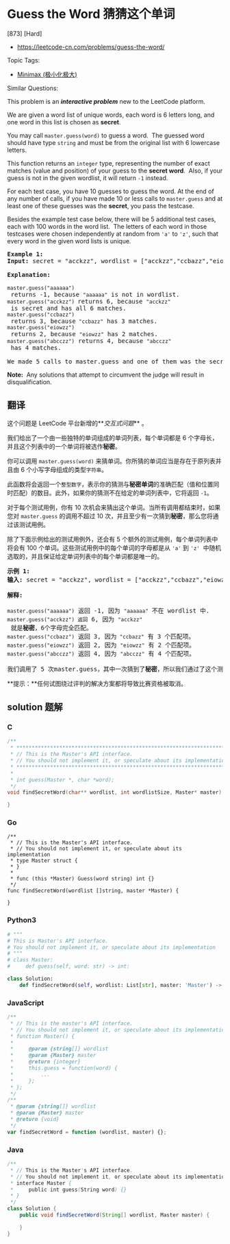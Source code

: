 # Guess the Word 猜猜这个单词

[873] [Hard]

- https://leetcode-cn.com/problems/guess-the-word/

Topic Tags:

- [Minimax (极小化极大)](https://leetcode-cn.com/tag/minimax/)

Similar Questions:

This problem is an **_interactive problem_** new to the LeetCode platform.

We are given a word list of unique words, each word is 6 letters long, and one word in this list is chosen as **secret**.

You may call `master.guess(word)` to guess a word.  The guessed word should have type `string` and must be from the original list with 6 lowercase letters.

This function returns an `integer` type, representing the number of exact matches (value and position) of your guess to the **secret word**.  Also, if your guess is not in the given wordlist, it will return `-1` instead.

For each test case, you have 10 guesses to guess the word. At the end of any number of calls, if you have made 10 or less calls to `master.guess` and at least one of these guesses was the **secret**, you pass the testcase.

Besides the example test case below, there will be 5 additional test cases, each with 100 words in the word list.  The letters of each word in those testcases were chosen independently at random from `'a'` to `'z'`, such that every word in the given word lists is unique.

<pre><strong>Example 1:</strong>
<strong>Input:</strong>&nbsp;secret = "acckzz", wordlist = ["acckzz","ccbazz","eiowzz","abcczz"]

<strong>Explanation:</strong>

<code>master.guess("aaaaaa")</code> returns -1, because&nbsp;<code>"aaaaaa"</code>&nbsp;is not in wordlist.
<code>master.guess("acckzz") </code>returns 6, because&nbsp;<code>"acckzz"</code> is secret and has all 6&nbsp;matches.
<code>master.guess("ccbazz")</code> returns 3, because<code>&nbsp;"ccbazz"</code>&nbsp;has 3 matches.
<code>master.guess("eiowzz")</code> returns 2, because&nbsp;<code>"eiowzz"</code>&nbsp;has 2&nbsp;matches.
<code>master.guess("abcczz")</code> returns 4, because&nbsp;<code>"abcczz"</code> has 4 matches.

We made 5 calls to&nbsp;master.guess and one of them was the secret, so we pass the test case.
</pre>

**Note:**  Any solutions that attempt to circumvent the judge will result in disqualification.

## 翻译

这个问题是 LeetCode 平台新增的**_交互式问题_** 。

我们给出了一个由一些独特的单词组成的单词列表，每个单词都是 6 个字母长，并且这个列表中的一个单词将被选作**秘密**。

你可以调用 `master.guess(word)` 来猜单词。你所猜的单词应当是存在于原列表并且由 6 个小写字母组成的类型`字符串`。

此函数将会返回一个`整型数字`，表示你的猜测与**秘密单词**的准确匹配（值和位置同时匹配）的数目。此外，如果你的猜测不在给定的单词列表中，它将返回 `-1`。

对于每个测试用例，你有 10 次机会来猜出这个单词。当所有调用都结束时，如果您对 `master.guess` 的调用不超过 10 次，并且至少有一次猜到**秘密**，那么您将通过该测试用例。

除了下面示例给出的测试用例外，还会有 5 个额外的测试用例，每个单词列表中将会有 100 个单词。这些测试用例中的每个单词的字母都是从 `'a'` 到 `'z'`  中随机选取的，并且保证给定单词列表中的每个单词都是唯一的。

<pre><strong>示例 1:</strong>
<strong>输入:</strong>&nbsp;secret = "acckzz", wordlist = ["acckzz","ccbazz","eiowzz","abcczz"]

<strong>解释:</strong>

<code>master.guess("aaaaaa")</code> 返回 -1, 因为&nbsp;<code>"aaaaaa"</code>&nbsp;不在 wordlist 中.
<code>master.guess("acckzz") 返回</code> 6, 因为&nbsp;<code>"acckzz"</code> 就是<strong>秘密</strong>，6个字母完全匹配。
<code>master.guess("ccbazz")</code> 返回 3, 因为<code>&nbsp;"ccbazz"</code>&nbsp;有 3 个匹配项。
<code>master.guess("eiowzz")</code> 返回 2, 因为&nbsp;<code>"eiowzz"</code>&nbsp;有 2 个匹配项。
<code>master.guess("abcczz")</code> 返回 4, 因为&nbsp;<code>"abcczz"</code> 有 4 个匹配项。

我们调用了 5 次master.guess，其中一次猜到了<strong>秘密</strong>，所以我们通过了这个测试用例。
</pre>

**提示：**任何试图绕过评判的解决方案都将导致比赛资格被取消。

## solution 题解

### C

```c
/**
 * *********************************************************************
 * // This is the Master's API interface.
 * // You should not implement it, or speculate about its implementation
 * *********************************************************************
 *
 * int guess(Master *, char *word);
 */
void findSecretWord(char** wordlist, int wordlistSize, Master* master) {

}
```

### Go

```golang
/**
 * // This is the Master's API interface.
 * // You should not implement it, or speculate about its implementation
 * type Master struct {
 * }
 *
 * func (this *Master) Guess(word string) int {}
 */
func findSecretWord(wordlist []string, master *Master) {

}
```

### Python3

```python
# """
# This is Master's API interface.
# You should not implement it, or speculate about its implementation
# """
# class Master:
#     def guess(self, word: str) -> int:

class Solution:
    def findSecretWord(self, wordlist: List[str], master: 'Master') -> None:

```

### JavaScript

```javascript
/**
 * // This is the master's API interface.
 * // You should not implement it, or speculate about its implementation
 * function Master() {
 *
 *     @param {string[]} wordlist
 *     @param {Master} master
 *     @return {integer}
 *     this.guess = function(word) {
 *         ...
 *     };
 * };
 */
/**
 * @param {string[]} wordlist
 * @param {Master} master
 * @return {void}
 */
var findSecretWord = function (wordlist, master) {};
```

### Java

```java
/**
 * // This is the Master's API interface.
 * // You should not implement it, or speculate about its implementation
 * interface Master {
 *     public int guess(String word) {}
 * }
 */
class Solution {
    public void findSecretWord(String[] wordlist, Master master) {

    }
}
```
